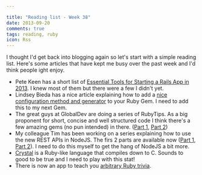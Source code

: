 ```yaml
---

title: "Reading list - Week 38"
date: 2013-09-20
comments: true
tags: reading, ruby
icon: Rss
---
```


I thought I'd get back into blogging again so let's start with a simple reading list. Here's some articles that have kept me busy over the past week and I'd think people ight enjoy.



* Pete Keen has a short list of [Essential Tools for Starting a Rails App in 2013](http://www.petekeen.net/essential-tools-for-starting-a-rails-app-in-2013). I knew most of them but there were a few I didn't yet.
* Lindsey Bieda has a nice article explaining how to add a [nice configuration method and generator](http://rarlindseysmash.com/posts/config-and-generators-in-gems) to your Ruby Gem. I need to add this to my next Gem.
* The great guys at GlobalDev are doing a series of RubyTips. As a big proponent for short, concise and well structured code I think there's a few amazing gems (no pun intended) in there. ([Part 1](http://globaldev.co.uk/2013/09/ruby-tips-part-1/), [Part 2](http://globaldev.co.uk/2013/09/ruby-tips-part-2/))
* My colleague Tim has been working on a series explaining how to use the new REST APIs in NodeJS. The firs 2 parts are available now ([Part 1](https://devblog.paypal.com/building-a-node-and-paypal-app/), [Part 2](https://devblog.paypal.com/building-a-web-app-with-node-js-the-paypal-sdk-part-2/)). I need to do this myself to get the hang of NodeJS a bit more.
* [Crystal](http://crystal-lang.org/) is a Ruby-like language that compiles down to C. Sounds to good to be true and I need to play with this stat!
* There is now an app to teach you [arbitrary Ruby trivia](http://iconoclastlabs.github.io/rubytrivia/).
